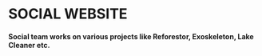 # SOCIAL WEBSITE
#### Social team works on various projects like Reforestor, Exoskeleton, Lake Cleaner etc.
